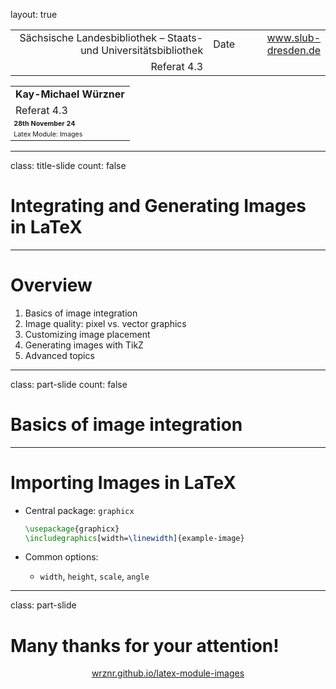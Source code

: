 layout: true
  
<div class="my-header"></div>

<div class="my-footer">
  <table>
    <tr>
      <td style="text-align:right">Sächsische Landesbibliothek – Staats- und Universitätsbibliothek</td>
      <td>Date</td>
      <td style="text-align:right"><a href="https://www.slub-dresden.de/">www.slub-dresden.de</a></td>
    </tr>
    <tr>
      <td style="text-align:right">Referat 4.3</td>
      <td />
    </tr>
  </table>
</div>

<div class="my-title-footer">
  <table>
    <tr>
      <td style="text-align:left"><b>Kay-Michael Würzner</b></td>
    </tr>
    <tr>
      <td style="text-align:left">Referat 4.3</td>
    </tr>
    <tr>
      <td style="font-size:8pt"><b>28th November 24</b></td>
    </tr>
    <tr>
      <td style="font-size:8pt">Latex Module: Images</td>
    </tr>
  </table>
</div>

---

class: title-slide
count: false

# Integrating and Generating Images in LaTeX

---

# Overview

1. Basics of image integration
2. Image quality: pixel vs. vector graphics
3. Customizing image placement
4. Generating images with TikZ
5. Advanced topics

---

class: part-slide
count: false

# Basics of image integration

---

# Importing Images in LaTeX

- Central package: `graphicx`
  ```latex
  \usepackage{graphicx}
  \includegraphics[width=\linewidth]{example-image}
  ```

- Common options:
  - `width`, `height`, `scale`, `angle`

---

class: part-slide

# Many thanks for your attention!

<center>
<a href="https://wrznr.github.io/latex-module-images/">wrznr.github.io/latex-module-images</a>
</center>

